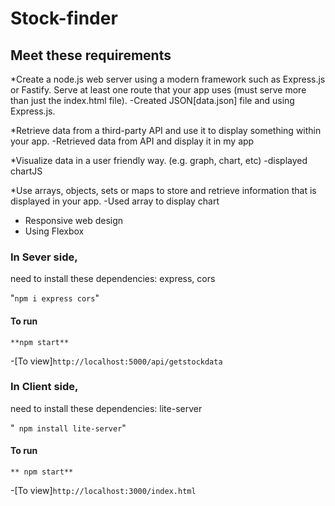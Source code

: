 # Stock-finder
## Meet these requirements

*Create a node.js web server using a modern framework such as Express.js or Fastify.  Serve at least one route that your app uses (must serve more than just the index.html file).
-Created JSON[data.json] file and using Express.js. 

*Retrieve data from a third-party API and use it to display something within your app.
-Retrieved data from API and display it in my app

*Visualize data in a user friendly way. (e.g. graph, chart, etc)
-displayed chartJS

*Use arrays, objects, sets or maps to store and retrieve information that is displayed in your app.
-Used array to display chart

* Responsive web design
* Using Flexbox

### In Sever side,

 need to install these dependencies: express, cors

"`npm i express cors`"

#### To run

`**npm start**`

-[To view]`http://localhost:5000/api/getstockdata`

### In Client side,

 need to install these dependencies: lite-server

"` npm install lite-server`"

#### To run

`** npm start**`

-[To view]`http://localhost:3000/index.html`
